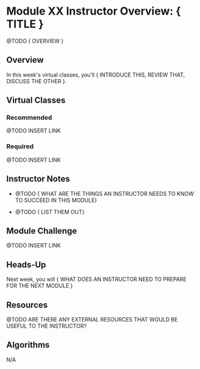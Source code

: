 # Module XX Instructor Overview: { TITLE }

@TODO { OVERVIEW }

## Overview

In this week's virtual classes, you'll { INTRODUCE THIS, REVIEW THAT, DISCUSS THE OTHER }.

## Virtual Classes

### Recommended

@TODO INSERT LINK

### Required

@TODO INSERT LINK

## Instructor Notes

* @TODO { WHAT ARE THE THINGS AN INSTRUCTOR NEEDS TO KNOW TO SUCCEED IN THIS MODULE}

* @TODO { LIST THEM OUT}


## Module Challenge

@TODO INSERT LINK

## Heads-Up

Next week, you will { WHAT DOES AN INSTRUCTOR NEED TO PREPARE FOR THE NEXT MODULE }

## Resources

@TODO ARE THERE ANY EXTERNAL RESOURCES THAT WOULD BE USEFUL TO THE INSTRUCTOR?

## Algorithms

N/A
